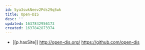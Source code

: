 ```yaml
---
id: 5ya3swkNeev2Pds29qSwk
title: Open-DIS
desc: ''
updated: 1637842956173
created: 1637842873374
---
```


- [[p.hasSite]] http://open-dis.org/ https://github.com/open-dis
